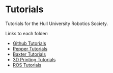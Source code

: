# Tutorials
Tutorials for the Hull University Robotics Society.

Links to each folder:
* [Github Tutorials](https://github.com/Hull-Robotics-Society/Tutorials/tree/main/%5B05%5D%20Github)
* [Pepper Tutorials](https://github.com/Hull-Robotics-Society/Tutorials/tree/main/%5B03%5D%20Pepper)
* [Baxter Tutorials](https://github.com/Hull-Robotics-Society/Tutorials/tree/main/%5B04%5D%20Baxter)
* [3D Printing Tutorials](https://github.com/Hull-Robotics-Society/Tutorials/tree/main/%5B01%5D%203D%20Printing)
* [ROS Tutorials](https://github.com/Hull-Robotics-Society/Tutorials/tree/main/%5B02%5D%20ROS)
